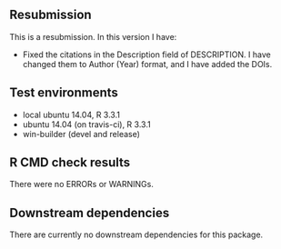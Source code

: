 ## Resubmission
This is a resubmission. In this version I have:

* Fixed the citations in the Description field of DESCRIPTION. I have changed them to Author (Year) format, and I have added the DOIs.

## Test environments
* local ubuntu 14.04, R 3.3.1
* ubuntu 14.04 (on travis-ci), R 3.3.1
* win-builder (devel and release)

## R CMD check results
There were no ERRORs or WARNINGs. 

## Downstream dependencies
There are currently no downstream dependencies for this package.
